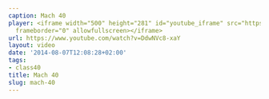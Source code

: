 ```yaml
---
caption: Mach 40
player: <iframe width="500" height="281" id="youtube_iframe" src="https://www.youtube.com/embed/DdwNVc8-xaY?feature=oembed&amp;enablejsapi=1&amp;origin=https://safe.txmblr.com&amp;wmode=opaque"
  frameborder="0" allowfullscreen></iframe>
url: https://www.youtube.com/watch?v=DdwNVc8-xaY
layout: video
date: '2014-08-07T12:08:28+02:00'
tags:
- class40
title: Mach 40
slug: mach-40
---
```

